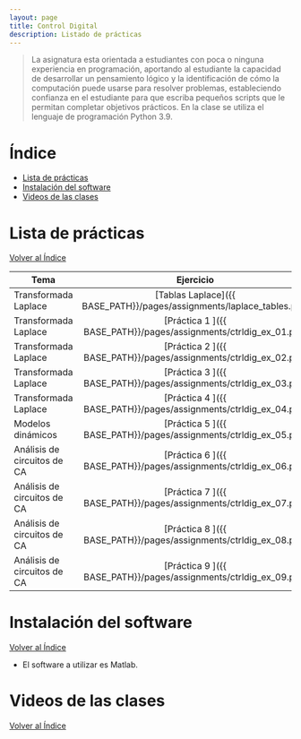```yaml
---
layout: page
title: Control Digital
description: Listado de prácticas
---
```

> La asignatura esta orientada a estudiantes con poca o ninguna experiencia en programación, aportando al estudiante la capacidad de desarrollar un pensamiento lógico y la identificación de cómo la computación puede usarse para resolver problemas, estableciendo confianza en el estudiante para que escriba pequeños scripts que le permitan completar objetivos prácticos. En la clase se utiliza el lenguaje de programación Python 3.9.

# Índice
- [Lista de prácticas](#lista-de-prácticas)
- [Instalación del software](#instalación-del-software)
- [Videos de las clases](#videos-de-las-clases)


# Lista de prácticas
[Volver al Índice](#índice)

|Tema                         |Ejercicio       |
|-----------------------------|:--------------:|
|Transformada Laplace         |[Tablas Laplace]({{ BASE_PATH}}/pages/assignments/laplace_tables.pdf)|
|Transformada Laplace         |[Práctica 1    ]({{ BASE_PATH}}/pages/assignments/ctrldig_ex_01.pdf)|
|Transformada Laplace         |[Práctica 2    ]({{ BASE_PATH}}/pages/assignments/ctrldig_ex_02.pdf)|
|Transformada Laplace         |[Práctica 3    ]({{ BASE_PATH}}/pages/assignments/ctrldig_ex_03.pdf)|
|Transformada Laplace         |[Práctica 4    ]({{ BASE_PATH}}/pages/assignments/ctrldig_ex_04.pdf)|
|Modelos dinámicos            |[Práctica 5    ]({{ BASE_PATH}}/pages/assignments/ctrldig_ex_05.pdf)|
|Análisis de circuitos de CA  |[Práctica 6    ]({{ BASE_PATH}}/pages/assignments/ctrldig_ex_06.pdf)|
|Análisis de circuitos de CA  |[Práctica 7    ]({{ BASE_PATH}}/pages/assignments/ctrldig_ex_07.pdf)|
|Análisis de circuitos de CA  |[Práctica 8    ]({{ BASE_PATH}}/pages/assignments/ctrldig_ex_08.pdf)|
|Análisis de circuitos de CA  |[Práctica 9    ]({{ BASE_PATH}}/pages/assignments/ctrldig_ex_09.pdf)|


# Instalación del software
[Volver al Índice](#índice)

- El software a utilizar es Matlab.

# Videos de las clases
[Volver al Índice](#índice)


<!-- Note: this is how to write a comment in HTML. Everything in here won't show up on your webpage.-->

<!--
To increase the size of the title, use fewer # in front of the paper title.
To decrease the size of the title, use more #. 
To remove the italics, remove the * before and after the description
To remove the underline from the title, remove the <u> tags (<u> and </u>)
-->

